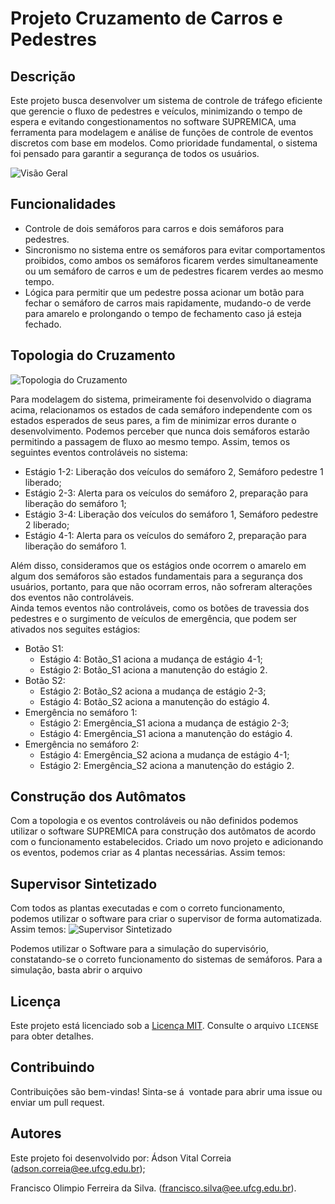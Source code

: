 # Projeto Cruzamento de Carros e Pedestres

## Descrição

Este projeto busca desenvolver um sistema de controle de tráfego eficiente que gerencie o fluxo de pedestres e veículos, minimizando o tempo de espera e evitando congestionamentos no software SUPREMICA, uma ferramenta para modelagem e análise de funções de controle de eventos discretos com base em modelos. Como prioridade fundamental, o sistema foi pensado para garantir a segurança de todos os usuários. 

![Visão Geral](https://i.imgur.com/ume3ff2.png)

## Funcionalidades

- Controle de dois semáforos para carros e dois semáforos para pedestres.
- Sincronismo no sistema entre os semáforos para evitar comportamentos proibidos, como ambos os semáforos ficarem verdes simultaneamente ou um semáforo de carros e um de pedestres ficarem verdes ao mesmo tempo.
- Lógica para permitir que um pedestre possa acionar um botão para fechar o semáforo de carros mais rapidamente, mudando-o de verde para amarelo e prolongando o tempo de fechamento caso já esteja fechado.

## Topologia do Cruzamento

![Topologia do Cruzamento](https://i.imgur.com/49DzwJG.png)

  Para modelagem do sistema, primeiramente foi desenvolvido o diagrama acima, relacionamos os estados de cada semáforo independente com os estados esperados de seus pares, a fim de minimizar erros durante o desenvolvimento. 
  Podemos perceber que nunca dois semáforos estarão permitindo a passagem de fluxo ao mesmo tempo. Assim, temos os seguintes eventos controláveis no sistema:
  - Estágio 1-2: Liberação dos veículos do semáforo 2, Semáforo pedestre 1 liberado;
  - Estágio 2-3: Alerta para os veículos do semáforo 2, preparação para liberação do semáforo 1;
  - Estágio 3-4: Liberação dos veículos do semáforo 1, Semáforo pedestre 2 liberado;
  - Estágio 4-1: Alerta para os veículos do semáforo 2, preparação para liberação do semáforo 1.
    
  Além disso, consideramos que os estágios onde ocorrem o amarelo em algum dos semáforos são estados fundamentais para a segurança dos usuários, portanto, para que não ocorram erros, não sofreram alterações dos eventos não controláveis.   
  Ainda temos eventos não controláveis, como os botões de travessia dos pedestres e o surgimento de veículos de emergência, que podem ser ativados nos seguites estágios:
  - Botão S1:
    - Estágio 4: Botão_S1 aciona a mudança de estágio 4-1;
    - Estágio 2: Botão_S1 aciona a manutenção do estágio 2.
  - Botão S2:
    - Estágio 2: Botão_S2 aciona a mudança de estágio 2-3;
    - Estágio 4: Botão_S2 aciona a manutenção do estágio 4.
  - Emergência no semáforo 1:
    - Estágio 2: Emergência_S1 aciona a mudança de estágio 2-3;
    - Estágio 4: Emergência_S1 aciona a manutenção do estágio 4.
  - Emergência no semáforo 2:
    - Estágio 4: Emergência_S2 aciona a mudança de estágio 4-1;
    - Estágio 2: Emergência_S2 aciona a manutenção do estágio 2.
      
## Construção dos Autômatos

 Com a topologia e os eventos controláveis ou não definidos podemos utilizar o software SUPREMICA para construção dos autômatos de acordo com o funcionamento estabelecidos. Criado um novo projeto e adicionando os eventos, podemos criar as 4 plantas necessárias. Assim temos:
 

## Supervisor Sintetizado
  Com todos as plantas executadas e com o correto funcionamento, podemos utilizar o software para criar o supervisor de forma automatizada. Assim temos:
![Supervisor Sintetizado](https://i.imgur.com/d5qacs9.png)

  Podemos utilizar o Software para a simulação do supervisório, constatando-se o correto funcionamento do sistemas de semáforos.
  Para a simulação, basta abrir o arquivo

## Licença

Este projeto está licenciado sob a [Licença MIT](LICENSE). Consulte o arquivo `LICENSE` para obter detalhes.

## Contribuindo

Contribuições são bem-vindas! Sinta-se á  vontade para abrir uma issue ou enviar um pull request.


## Autores

Este projeto foi desenvolvido por:
Ádson Vital Correia (adson.correia@ee.ufcg.edu.br); 

Francisco Olimpio Ferreira da Silva. (francisco.silva@ee.ufcg.edu.br).
